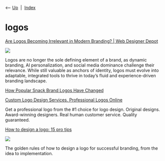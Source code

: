 <div class="nav">

⟵ [Up](index.html)  \|  [Index](index.html)

</div>

# logos

<div class="cards">

<div class="card">

<div class="card-title">

[Are Logos Becoming Irrelevant in Modern Branding? \| Web Designer
Depot](https://webdesignerdepot.com/are-logos-becoming-irrelevant-in-modern-branding/)

</div>

<div class="card-image">

[![](https://webdesignerdepot-wp.s3.us-east-2.amazonaws.com/2024/12/22192323/32.jpg)](https://webdesignerdepot.com/are-logos-becoming-irrelevant-in-modern-branding/)

</div>

Logos are no longer the sole defining element of a brand, as dynamic
branding, AI personalization, and social media dominance challenge their
relevance. While still valuable as anchors of identity, logos must
evolve into adaptable, integrated tools to thrive in today’s fluid and
experience-driven branding landscape.

</div>

<div class="card">

<div class="card-title">

[How Popular Snack Brand Logos Have
Changed](https://www.visualcapitalist.com/how-popular-snack-brand-logos-have-changed)

</div>

</div>

<div class="card">

<div class="card-title">

[Custom Logo Design Services. Professional Logos
Online](https://99designs.com/logo-design)

</div>

Get a professional logo from the \#1 choice for logo design. Original
designs. Award-winning designers. Real human customer service. Quality
guaranteed.

</div>

<div class="card">

<div class="card-title">

[How to design a logo: 15 pro
tips](https://www.creativebloq.com/graphic-design/pro-guide-logo-design-21221)

</div>

<div class="card-image">

[![](https://cdn.mos.cms.futurecdn.net/4r6pTADZfojNbqEx2t3PCe-1200-80.jpg)](https://www.creativebloq.com/graphic-design/pro-guide-logo-design-21221)

</div>

The golden rules of how to design a logo for successful branding, from
the idea to implementation.

</div>

</div>
